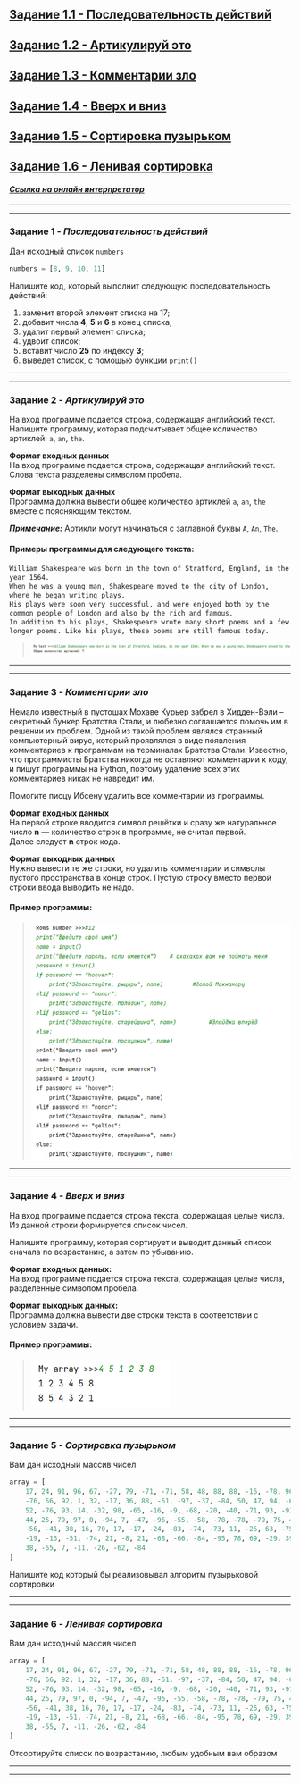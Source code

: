 ## [Задание 1.1 - Последовательность действий](#task_1)
## [Задание 1.2 - Артикулируй это](#task_2)
## [Задание 1.3 - Комментарии зло](#task_3)
## [Задание 1.4 - Вверх и вниз](#task_4)
## [Задание 1.5 - Сортировка пузырьком](#task_5)
## [Задание 1.6 - Ленивая сортировка](#task_6)


#### [_Ссылка на онлайн интерпретатор_](https://www.online-python.com/)
_________________________________________
_________________________________________

### Задание 1 - _Последовательность действий_ <a name="task_1"></a>
Дан исходный список `numbers`
```python
numbers = [8, 9, 10, 11]
```

Напишите код, который выполнит следующую последовательность действий:
1) заменит второй элемент списка на 17;
2) добавит числа **4**, **5** и **6** в конец списка;
3) удалит первый элемент списка;
4) удвоит список;
5) вставит число **25** по индексу **3**;
6) выведет список, с помощью функции `print()`

_________________________________________
_________________________________________
### Задание 2 - _Артикулируй это_<a name="task_2"></a>
На вход программе подается строка, содержащая английский текст.  
Напишите программу, которая подсчитывает общее количество артиклей: `a`, `an`, `the`.


**Формат входных данных**  
На вход программе подается строка, содержащая английский текст. Слова текста разделены символом пробела.

**Формат выходных данных**  
Программа должна вывести общее количество артиклей `a`, `an`, `the` вместе с поясняющим текстом.

**_Примечание:_** Артикли могут начинаться с заглавной буквы `A`, `An`, `The`.

#### Примеры программы для следующего текста:
```shell
William Shakespeare was born in the town of Stratford, England, in the year 1564. 
When he was a young man, Shakespeare moved to the city of London, where he began writing plays. 
His plays were soon very successful, and were enjoyed both by the common people of London and also by the rich and famous. 
In addition to his plays, Shakespeare wrote many short poems and a few longer poems. Like his plays, these poems are still famous today.
```
> ![alt](images/task_1_2a.png)

_________________________________________
_________________________________________
### Задание 3 - _Комментарии зло_<a name="task_3"></a>
Немало известный в пустошах Мохаве Курьер забрел в Хидден-Вэли – секретный бункер Братства Стали, 
и любезно соглашается помочь им в решении их проблем.
Одной из такой проблем являлся странный компьютерный вирус, который проявлялся в виде появления 
комментариев к программам на терминалах Братства Стали. 
Известно, что программисты Братства никогда не оставляют комментарии к коду, и пишут программы на Python, 
поэтому удаление всех этих комментариев никак не навредит им.  

Помогите писцу Ибсену удалить все комментарии из программы.
 
**Формат входных данных**  
На первой строке вводится символ решётки и сразу же натуральное число **n** — количество строк в программе, не считая первой.  
Далее следует **n** строк кода.

**Формат выходных данных**  
Нужно вывести те же строки, но удалить комментарии и символы пустого пространства в конце строк. 
Пустую строку вместо первой строки ввода выводить не надо.


#### Пример программы:
> ![alt](images/task_1_3a.png)

_________________________________________
_________________________________________
### Задание 4 - _Вверх и вниз_<a name="task_4"></a>
На вход программе подается строка текста, содержащая целые числа. 
Из данной строки формируется список чисел. 

Напишите программу, которая сортирует и выводит данный список сначала по возрастанию, а затем по убыванию.

**Формат входных данных:**  
На вход программе подается строка текста, содержащая целые числа, разделенные символом пробела.

**Формат выходных данных:**  
Программа должна вывести две строки текста в соответствии с условием задачи.


#### Пример программы:
> ![alt](images/task_1_4a.png)

_________________________________________
_________________________________________
### Задание 5 - _Сортировка пузырьком_<a name="task_5"></a>
Вам дан исходный массив чисел


```python
array = [
    17, 24, 91, 96, 67, -27, 79, -71, -71, 58, 48, 88, 88, -16, -78, 96, 
    -76, 56, 92, 1, 32, -17, 36, 88, -61, -97, -37, -84, 50, 47, 94, -6, 
    52, -76, 93, 14, -32, 98, -65, -16, -9, -68, -20, -40, -71, 93, -91, 
    44, 25, 79, 97, 0, -94, 7, -47, -96, -55, -58, -78, -78, -79, 75, 44, 
    -56, -41, 38, 16, 70, 17, -17, -24, -83, -74, -73, 11, -26, 63, -75, 
    -19, -13, -51, -74, 21, -8, 21, -68, -66, -84, -95, 78, 69, -29, 39, 
    38, -55, 7, -11, -26, -62, -84
]
```

Напишите код который бы реализовывал алгоритм пузырьковой сортировки

_________________________________________
_________________________________________
### Задание 6 - _Ленивая сортировка_<a name="task_6"></a>
Вам дан исходный массив чисел


```python
array = [
    17, 24, 91, 96, 67, -27, 79, -71, -71, 58, 48, 88, 88, -16, -78, 96, 
    -76, 56, 92, 1, 32, -17, 36, 88, -61, -97, -37, -84, 50, 47, 94, -6, 
    52, -76, 93, 14, -32, 98, -65, -16, -9, -68, -20, -40, -71, 93, -91, 
    44, 25, 79, 97, 0, -94, 7, -47, -96, -55, -58, -78, -78, -79, 75, 44, 
    -56, -41, 38, 16, 70, 17, -17, -24, -83, -74, -73, 11, -26, 63, -75, 
    -19, -13, -51, -74, 21, -8, 21, -68, -66, -84, -95, 78, 69, -29, 39, 
    38, -55, 7, -11, -26, -62, -84
] 
```

Отсортируйте список по возрастанию, любым удобным вам образом
_________________________________________
_________________________________________
